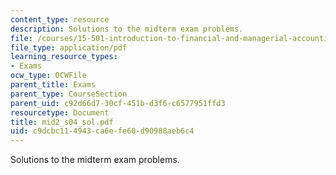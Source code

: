 ```yaml
---
content_type: resource
description: Solutions to the midterm exam problems.
file: /courses/15-501-introduction-to-financial-and-managerial-accounting-spring-2004/c9dcbc114943ca6efe60d90988aeb6c4_mid2_s04_sol.pdf
file_type: application/pdf
learning_resource_types:
- Exams
ocw_type: OCWFile
parent_title: Exams
parent_type: CourseSection
parent_uid: c92d66d7-30cf-451b-d3f6-c6577951ffd3
resourcetype: Document
title: mid2_s04_sol.pdf
uid: c9dcbc11-4943-ca6e-fe60-d90988aeb6c4
---
```

Solutions to the midterm exam problems.